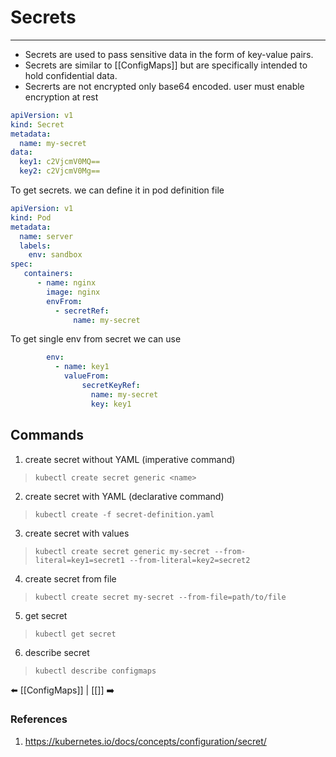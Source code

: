 # Secrets

---
- Secrets are used to pass sensitive data in the form of key-value pairs.
- Secrets are similar to [[ConfigMaps]] but are specifically intended to hold confidential data.
- Secrerts are not encrypted only base64 encoded. user must enable encryption at rest

```yaml
apiVersion: v1
kind: Secret
metadata:
  name: my-secret
data:
  key1: c2VjcmV0MQ==
  key2: c2VjcmV0Mg==

```

To get secrets. we can define it in pod definition file
```yaml
apiVersion: v1
kind: Pod
metadata:
  name: server
  labels:
    env: sandbox
spec:
   containers:
      - name: nginx
        image: nginx
        envFrom: 
	      - secretRef:
		      name: my-secret
```
To get single env from secret we can use
```yaml
        env:
	      - name: key1
	        valueFrom:
			    secretKeyRef:
			      name: my-secret
			      key: key1
```
## Commands
1. create secret without YAML (imperative command)
>`kubectl create secret generic <name>`
2. create secret with YAML (declarative command)
> `kubectl create -f secret-definition.yaml`
3. create secret with values 
> `kubectl create secret generic my-secret --from-literal=key1=secret1 --from-literal=key2=secret2`
4. create secret from file
> `kubectl create secret my-secret --from-file=path/to/file`
5. get secret
>`kubectl get secret`
6. describe secret
> `kubectl describe configmaps`

⬅️ [[ConfigMaps]] | [[]] ➡️
### References
1. https://kubernetes.io/docs/concepts/configuration/secret/